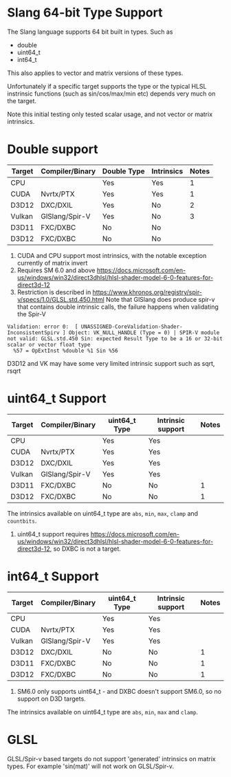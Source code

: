 Slang 64-bit Type Support
=========================

The Slang language supports 64 bit built in types. Such as

* double
* uint64_t
* int64_t

This also applies to vector and matrix versions of these types. 

Unfortunately if a specific target supports the type or the typical HLSL instrinsic functions (such as sin/cos/max/min etc) depends very much on the target. 

Note this initial testing only tested scalar usage, and not vector or matrix intrinsics.

Double support
==============

Target   | Compiler/Binary  |  Double Type   |   Intrinsics          |  Notes
---------|------------------|----------------|-----------------------|-----------
CPU      |                  |      Yes       |          Yes          |  1
CUDA     | Nvrtx/PTX        |      Yes       |          Yes          |  1
D3D12    | DXC/DXIL         |      Yes       |          No           |  2 
Vulkan   | GlSlang/Spir-V   |      Yes       |          No           |  3
D3D11    | FXC/DXBC         |      No        |          No           |
D3D12    | FXC/DXBC         |      No        |          No           | 

1) CUDA and CPU support most intrinsics, with the notable exception currently of matrix invert
2) Requires SM 6.0 and above  https://docs.microsoft.com/en-us/windows/win32/direct3dhlsl/hlsl-shader-model-6-0-features-for-direct3d-12
3) Restriction is described in  https://www.khronos.org/registry/spir-v/specs/1.0/GLSL.std.450.html
Note that GlSlang does produce spir-v that contains double intrinsic calls, the failure happens when validating the Spir-V 

```
Validation: error 0:  [ UNASSIGNED-CoreValidation-Shader-InconsistentSpirv ] Object: VK_NULL_HANDLE (Type = 0) | SPIR-V module not valid: GLSL.std.450 Sin: expected Result Type to be a 16 or 32-bit scalar or vector float type
  %57 = OpExtInst %double %1 Sin %56
```

D3D12 and VK may have some very limited intrinsic support such as sqrt, rsqrt

uint64_t Support
=================

Target   | Compiler/Binary  |  uint64_t Type |  Intrinsic support | Notes
---------|------------------|----------------|--------------------|--------
CPU      |                  |      Yes       |          Yes       |   
CUDA     | Nvrtx/PTX        |      Yes       |          Yes       |   
D3D12    | DXC/DXIL         |      Yes       |          Yes       |   
Vulkan   | GlSlang/Spir-V   |      Yes       |          Yes       |   
D3D11    | FXC/DXBC         |      No        |          No        |   1
D3D12    | FXC/DXBC         |      No        |          No        |   1

The intrinsics available on uint64_t type are `abs`, `min`, `max`, `clamp` and `countbits`.

1) uint64_t support requires https://docs.microsoft.com/en-us/windows/win32/direct3dhlsl/hlsl-shader-model-6-0-features-for-direct3d-12, so DXBC is not a target.

int64_t Support
================

Target   | Compiler/Binary  |  uint64_t Type |  Intrinsic support | Notes
---------|------------------|----------------|--------------------|--------
CPU      |                  |      Yes       |          Yes       |   
CUDA     | Nvrtx/PTX        |      Yes       |          Yes       |   
Vulkan   | GlSlang/Spir-V   |      Yes       |          Yes       |   
D3D12    | DXC/DXIL         |      No        |          No        | 1    
D3D11    | FXC/DXBC         |      No        |          No        | 1 
D3D12    | FXC/DXBC         |      No        |          No        | 1

1) SM6.0 only supports uint64_t - and DXBC doesn't support SM6.0, so no support on D3D targets.

The intrinsics available on uint64_t type are `abs`, `min`, `max` and `clamp`.

GLSL
====

GLSL/Spir-v based targets do not support 'generated' intrinsics on matrix types. For example 'sin(mat)' will not work on GLSL/Spir-v.

